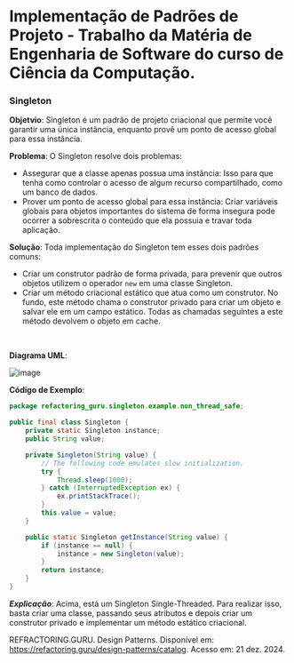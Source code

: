 # Implementação de Padrões de Projeto - Trabalho da Matéria de Engenharia de Software do curso de Ciência da Computação.

### Singleton
**Objetvio**: Singleton é um padrão de projeto criacional que permite você garantir uma única instância, enquanto provê um ponto de acesso global para essa instância.

**Problema**: 
O Singleton resolve dois problemas:
- Assegurar que a classe apenas possua uma instância: Isso para que tenha como controlar o acesso de algum recurso compartilhado, como um banco de dados.
- Prover um ponto de acesso global para essa instância: Criar variáveis globais para objetos importantes do sistema de forma insegura pode ocorrer a sobrescrita o conteúdo que ela possuia e travar toda aplicação.

**Solução**:
Toda implementação do Singleton tem esses dois padrões comuns:
- Criar um construtor padrão de forma privada, para prevenir que outros objetos utilizem o operador ```new``` em uma classe Singleton.
- Criar um método criacional estático que atua como um construtor. No fundo, este método chama o construtor privado para criar um objeto e salvar ele em um campo estático. Todas as chamadas seguintes a este método devolvem o objeto em cache.

<br>

**Diagrama UML**: 

![image](https://github.com/user-attachments/assets/ce641a4f-d462-432a-8ed1-cdab4d2923a1)

**Código de Exemplo**:
```java
package refactoring_guru.singleton.example.non_thread_safe;

public final class Singleton {
    private static Singleton instance;
    public String value;

    private Singleton(String value) {
        // The following code emulates slow initialization.
        try {
            Thread.sleep(1000);
        } catch (InterruptedException ex) {
            ex.printStackTrace();
        }
        this.value = value;
    }

    public static Singleton getInstance(String value) {
        if (instance == null) {
            instance = new Singleton(value);
        }
        return instance;
    }
}
```
***Explicação***:
Acima, está um Singleton Single-Threaded. Para realizar isso, basta criar uma classe, passando seus atributos e depois criar um construtor privado e implementar um método estático criacional.





REFRACTORING.GURU. Design Patterns. Disponível em: https://refactoring.guru/design-patterns/catalog. Acesso em: 21 dez. 2024.
